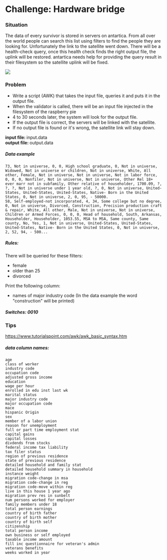 # Challenge: Hardware bridge

### Situation

The data of every survivor is stored in servers on antartica. From all over the world people can search this list using filters to find the people they are looking for.
Unfortunately the link to the satellite went down. There will be a health-check query, once this health check finds the right output file, the uplink will be restored.
antartica needs help for providing the query result in their filesystem so the satellite uplink will be fixed.

<img src="http://sms-teleport.com/wp-content/uploads/2014/07/Satellite-communications-with-earth-reflecting-574x350.jpg"/>

### Problem

* Write a script (AWK) that takes the input file, queries it and puts it in the output file.
* When the validator is called, there will be an input file injected in the filesystem of the raspberry pie
* 4 to 30 seconds later, the system will look for the output file.
* If the output file is correct, the servers will be linked with the satellite.
* If no output file is found or it's wrong, the satellite link will stay down.

<b>input file: </b> input.data<br/>
<b>output file: </b> output.data

##### Data example
```
73, Not in universe, 0, 0, High school graduate, 0, Not in universe, Widowed, Not in universe or children, Not in universe, White, All other, Female, Not in universe, Not in universe, Not in labor force, 0, 0, 0, Nonfiler, Not in universe, Not in universe, Other Rel 18+ ever marr not in subfamily, Other relative of householder, 1700.09, ?, ?, ?, Not in universe under 1 year old, ?, 0, Not in universe, United-States, United-States, United-States, Native- Born in the United States, 0, Not in universe, 2, 0, 95, - 50000.
58, Self-employed-not incorporated, 4, 34, Some college but no degree, 0, Not in universe, Divorced, Construction, Precision production craft & repair, White, All other, Male, Not in universe, Not in universe, Children or Armed Forces, 0, 0, 0, Head of household, South, Arkansas, Householder, Householder, 1053.55, MSA to MSA, Same county, Same county, No, Yes, 1, Not in universe, United-States, United-States, United-States, Native- Born in the United States, 0, Not in universe, 2, 52, 94, - 500...
```

##### Rules:

There will be queried for these filters:
* female
* older than 25
* divorced

Print the following column:
* names of major industry code
(In the data example the word "construction" will be printed)

##### Switches: 0010

### Tips
https://www.tutorialspoint.com/awk/awk_basic_syntax.htm

##### data column names:
```
age						
class of worker					
industry code					
occupation code					
adjusted gross income				
education					
wage per hour					
enrolled in edu inst last wk			
marital status					
major industry code				
major occupation code				
mace						
hispanic Origin					
sex						
member of a labor union				
reason for unemployment				
full or part time employment stat		
capital gains					
capital losses					
divdends from stocks				
federal income tax liability			
tax filer status				
region of previous residence			
state of previous residence			
detailed household and family stat		
detailed household summary in household		
instance weight					
migration code-change in msa			
migration code-change in reg			
migration code-move within reg			
live in this house 1 year ago			
migration prev res in sunbelt			
num persons worked for employer			
family members under 18				
total person earnings				
country of birth father				
country of birth mother				
country of birth self				
citizenship					
total person income				
own business or self employed			
taxable income amount				
fill inc questionnaire for veteran's admin	
veterans benefits				
weeks worked in year		
